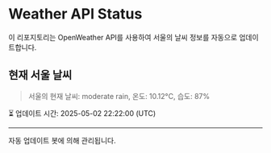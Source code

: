 
# Weather API Status

이 리포지토리는 OpenWeather API를 사용하여 서울의 날씨 정보를 자동으로 업데이트합니다.

## 현재 서울 날씨
> 서울의 현재 날씨: moderate rain, 온도: 10.12°C, 습도: 87%

⏳ 업데이트 시간: 2025-05-02 22:22:00 (UTC)

---
자동 업데이트 봇에 의해 관리됩니다.

